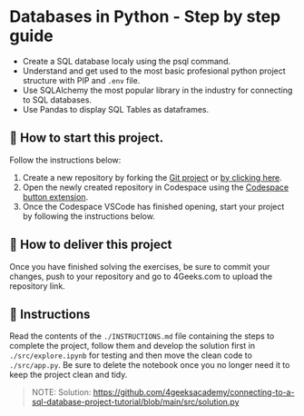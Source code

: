 <!--hide-->
# Databases in Python - Step by step guide
<!--endhide-->

- Create a SQL database localy using the psql command.
- Understand and get used to the most basic profesional python project structure with PIP and `.env` file.
- Use SQLAlchemy the most popular library in the industry for connecting to SQL databases.
- Use Pandas to display SQL Tables as dataframes.

## 🌱  How to start this project.

Follow the instructions below:

1. Create a new repository by forking the [Git project](https://github.com/4geeksacademy/connecting-to-a-sql-database-project-tutorial) or [by clicking here](https://github.com/4geeksacademy/connecting-to-a-sql-database-project-tutorial/fork).
2. Open the newly created repository in Codespace using the [Codespace button extension](https://docs.github.com/en/codespaces/developing-in-codespaces/creating-a-codespace-for-a-repository#creating-a-codespace-for-a-repository).
3. Once the Codespace VSCode has finished opening, start your project by following the instructions below.

## 🚛 How to deliver this project

Once you have finished solving the exercises, be sure to commit your changes, push to your repository and go to 4Geeks.com to upload the repository link.

## 📝 Instructions

Read the contents of the `./INSTRUCTIONS.md` file containing the steps to complete the project, follow them and develop the solution first in `./src/explore.ipynb` for testing and then move the clean code to `./src/app.py`. Be sure to delete the notebook once you no longer need it to keep the project clean and tidy.

> NOTE: Solution: https://github.com/4geeksacademy/connecting-to-a-sql-database-project-tutorial/blob/main/src/solution.py